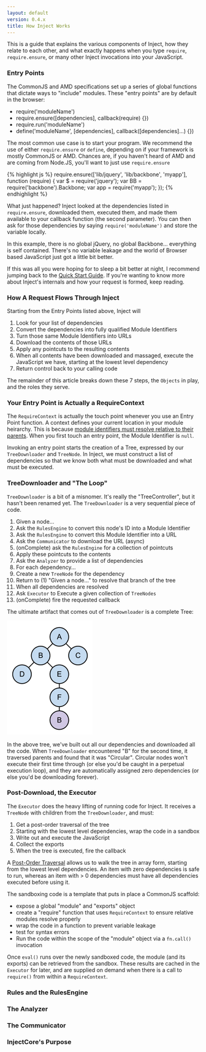 ```yaml
---
layout: default
version: 0.4.x
title: How Inject Works
---
```


This is a guide that explains the various components of Inject, how they relate to each other, and what exactly happens when you type `require`, `require.ensure`, or many other Inject invocations into your JavaScript.

### Entry Points

The CommonJS and AMD specifications set up a series of global functions that dictate ways to "include" modules. These "entry points" are by default in the browser:

* require('moduleName')
* require.ensure([dependencies], callback(require) {})
* require.run('moduleName')
* define('moduleName', [dependencies], callback([dependencies]...) {})

The most common use case is to start your program. We recommend the use of either `require.ensure` or `define`, depending on if your framework is mostly CommonJS or AMD. Chances are, if you haven't heard of AMD and are coming from Node.JS, you'll want to just use `require.ensure`

{% highlight js %}
require.ensure(['lib/jquery', 'lib/backbone', 'myapp'], function (require) {
  var $ = require('jquery');
  var BB = require('backbone').Backbone;
  var app = require('myapp');
});
{% endhighlight %}

What just happened? Inject looked at the dependencies listed in `require.ensure`, downloaded them, executed them, and made them available to your callback function (the second parameter). You can then ask for those dependencies by saying `require('moduleName')` and store the variable locally.

In this example, there is no global jQuery, no global Backbone... everything is self contained. There's no variable leakage and the world of Browser based JavaScript just got a little bit better.

If this was all you were hoping for to sleep a bit better at night, I recommend jumping back to the [Quick Start Guide](/docs/0.4.x/howto/quick_start.html). If you're wanting to know more about Inject's internals and how your request is formed, keep reading.

### How A Request Flows Through Inject

Starting from the Entry Points listed above, Inject will

1. Look for your list of dependencies
2. Convert the dependencies into fully qualified Module Identifiers
3. Turn those same Module Identifiers into URLs
4. Download the contents of those URLs
5. Apply any pointcuts to the resulting contents
6. When all contents have been downloaded and massaged, execute the JavaScript we have, starting at the lowest level dependency
7. Return control back to your calling code

The remainder of this article breaks down these 7 steps, the `Objects` in play, and the roles they serve.

### Your Entry Point is Actually a RequireContext

The `RequireContext` is actually the touch point whenever you use an Entry Point function. A context defines your current location in your module heirarchy. This is because [module identifiers must resolve relative to their parents](/docs/0.4.x/howto/resolve_modules.html). When you first touch an entry point, the Module Identifier is `null`.

Invoking an entry point starts the creation of a Tree, expressed by our `TreeDownloader` and `TreeNode`. In Inject, we must construct a list of dependencies so that we know both what must be downloaded and what must be executed.

### TreeDownloader and "The Loop"

`TreeDownloader` is a bit of a misnomer. It's really the "TreeController", but it hasn't been renamed yet. The `TreeDownloader` is a very sequential piece of code.

1. Given a node...
2. Ask the `RulesEngine` to convert this node's ID into a Module Identifier
3. Ask the `RulesEngine` to convert this Module Identifier into a URL
4. Ask the `Communicator` to download the URL (async)
5. (onComplete) ask the `RulesEngine` for a collection of pointcuts
6. Apply these pointcuts to the contents
7. Ask the `Analyzer` to provide a list of dependencies
8. For each dependency...
  1. Create a new `TreeNode` for the dependency
  2. Return to (1) "Given a node..." to resolve that branch of the tree
9. When all dependencies are resolved
10. Ask `Executor` to Execute a given collection of `TreeNodes`
11. (onComplete) fire the requested callback

The ultimate artifact that comes out of `TreeDownloader` is a complete Tree:

![A Dependency Tree](/docs/0.4.x/howto/how_inject_works/tree.png "A Dependency Tree")

In the above tree, we've built out all our dependencies and downloaded all the code. When `TreeDownloader` encountered "B" for the second time, it traversed parents and found that it was "Circular". Circular nodes won't execute their first time through (or else you'd be caught in a perpetual execution loop), and they are automatically assigned zero dependencies (or else you'd be downloading forever).

### Post-Download, the Executor

The `Executor` does the heavy lifting of running code for Inject. It receives a `TreeNode` with children from the `TreeDownloader`, and must:

1. Get a post-order traversal of the tree
2. Starting with the lowest level dependencies, wrap the code in a sandbox
3. Write out and execute the JavaScript
4. Collect the exports
5. When the tree is executed, fire the callback

A [Post-Order Traversal](http://en.wikipedia.org/wiki/Tree_traversal#Example) allows us to walk the tree in array form, starting from the lowest level dependencies. An item with zero dependencies is safe to run, whereas an item with &gt; 0 dependencies must have all dependencies executed before using it.

The sandboxing code is a template that puts in place a CommonJS scaffold:

* expose a global "module" and "exports" object
* create a "require" function that uses `RequireContext` to ensure relative modules resolve properly
* wrap the code in a function to prevent variable leakage
* test for syntax errors
* Run the code within the scope of the "module" object via a `fn.call()` invocation

Once `eval()` runs over the newly sandboxed code, the module (and its exports) can be retrieved from the sandbox. These results are cached in the `Executor` for later, and are supplied on demand when there is a call to `require()` from within a `RequireContext`.

### Rules and the RulesEngine

### The Analyzer

### The Communicator

### InjectCore's Purpose
